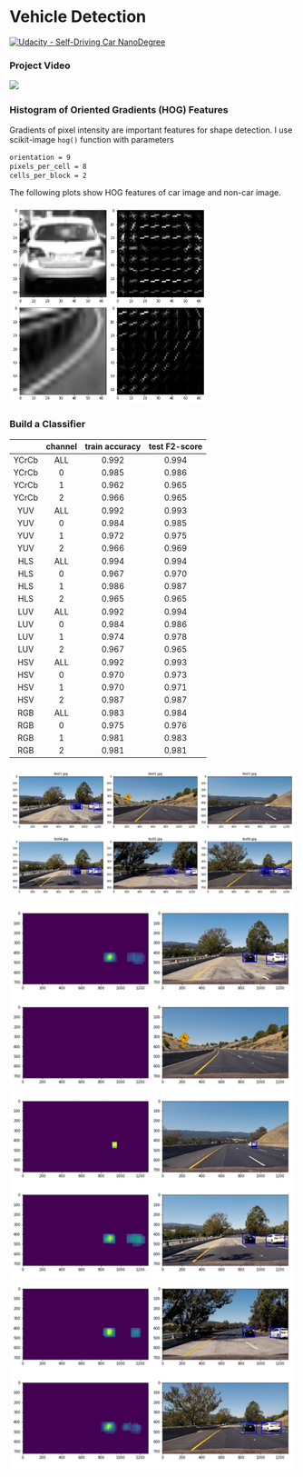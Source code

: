 # Vehicle Detection
[![Udacity - Self-Driving Car NanoDegree](https://s3.amazonaws.com/udacity-sdc/github/shield-carnd.svg)](http://www.udacity.com/drive)

### Project Video
<img src="./project_video_output.gif" width="600"/>

### Histogram of Oriented Gradients (HOG) Features
Gradients of pixel intensity are important features for shape detection. I use scikit-image `hog()` function with parameters
```
orientation = 9
pixels_per_cell = 8
cells_per_block = 2
```
The following plots show HOG features of car image and non-car image.

<img src="./output_images/car_nocar_hogfeatuer.jpg" width="350"/>

### Build a Classifier
|                  |      channel       |    train accuracy  | test F2-score      |
|:----------------:|:------------------:|:------------------:|:------------------:|
| YCrCb |  ALL | 0.992 | 0.994 |
| YCrCb |  0   | 0.985 | 0.986 |
| YCrCb |  1   | 0.962 | 0.965 |
| YCrCb |  2   | 0.966 | 0.965 |
| YUV   |  ALL | 0.992 | 0.993 |
| YUV   |  0   | 0.984 | 0.985 |
| YUV   |  1   | 0.972 | 0.975 |
| YUV   |  2   | 0.966 | 0.969 |
| HLS   | ALL  | 0.994 | 0.994 |
| HLS   |  0   | 0.967 | 0.970 |
| HLS   |  1   | 0.986 | 0.987 |
| HLS   |  2   | 0.965 | 0.965 |
| LUV   |  ALL | 0.992 | 0.994 |
| LUV   |  0   | 0.984 | 0.986 |
| LUV   |  1   | 0.974 | 0.978 |
| LUV   |  2   | 0.967 | 0.965 |
| HSV   |  ALL | 0.992 | 0.993 |
| HSV   |  0   | 0.970 | 0.973 |
| HSV   |  1   | 0.970 | 0.971 |
| HSV   |  2   | 0.987 | 0.987 |
| RGB   | ALL  | 0.983 | 0.984 |
| RGB   |  0   | 0.975 | 0.976 |
| RGB   |  1   | 0.981 | 0.983 |
| RGB   |  2   | 0.981 | 0.981 |

<img src="./output_images/test_find_cars.jpg" width="700"/>

<img src="./output_images/find_cars_heatmap.jpg" width="500"/>
